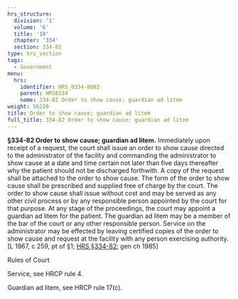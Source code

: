 ```yaml
---
hrs_structure:
  division: '1'
  volume: '6'
  title: '19'
  chapter: '334'
  section: 334-82
type: hrs_section
tags:
  - Government
menu:
  hrs:
    identifier: HRS_0334-0082
    parent: HRS0334
    name: 334-82 Order to show cause; guardian ad litem
weight: 56220
title: Order to show cause; guardian ad litem
full_title: 334-82 Order to show cause; guardian ad litem
---
```

**§334-82 Order to show cause; guardian ad litem.** Immediately upon receipt of a request, the court shall issue an order to show cause directed to the administrator of the facility and commanding the administrator to show cause at a date and time certain not later than five days thereafter why the patient should not be discharged forthwith. A copy of the request shall be attached to the order to show cause. The form of the order to show cause shall be prescribed and supplied free of charge by the court. The order to show cause shall issue without cost and may be served as any other civil process or by any responsible person appointed by the court for that purpose. At any stage of the proceedings, the court may appoint a guardian ad litem for the patient. The guardian ad litem may be a member of the bar of the court or any other responsible person. Service on the administrator may be effected by leaving certified copies of the order to show cause and request at the facility with any person exercising authority. [L 1967, c 259, pt of §1; [HRS §334-82](/title-19/chapter-334/section-334-82/); gen ch 1985]

Rules of Court

Service, see HRCP rule 4.

Guardian ad litem, see HRCP rule 17(c).